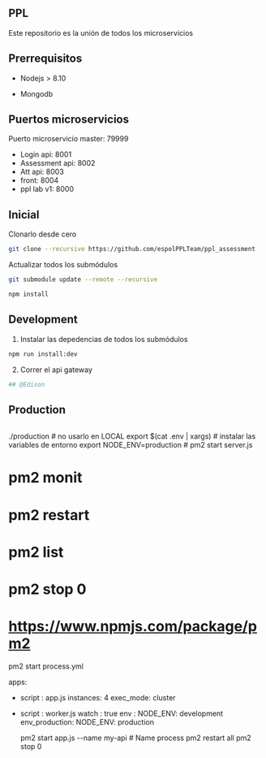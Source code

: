 ## PPL

Este repositorio es la unión de todos los microservicios

## Prerrequisitos

* Nodejs > 8.10

* Mongodb

## Puertos microservicios

Puerto microservicio master: 79999

* Login api: 8001
* Assessment api: 8002
* Att api: 8003
* front: 8004
* ppl lab v1: 8000

## Inicial

Clonarlo desde cero

```sh
git clone --recursive https://github.com/espolPPLTeam/ppl_assessment
```

Actualizar todos los submódulos

```sh
git submodule update --remote --recursive
```
<!-- git submodule update --recursive --init -->

```sh
npm install
```

## Development

1. Instalar las depedencias de todos los submódulos

```sh
npm run install:dev 
```

2. Correr el api gateway

```sh
## @Edison
```

## Production

```sh
```

./production # no usarlo en LOCAL
export $(cat .env | xargs) # instalar las variables de entorno
export NODE_ENV=production # 
pm2 start server.js
# pm2 monit
# pm2 restart
# pm2 list
# pm2 stop 0
# https://www.npmjs.com/package/pm2


pm2 start process.yml


apps:
  - script   : app.js
    instances: 4
    exec_mode: cluster
  - script : worker.js
    watch  : true
    env    :
      NODE_ENV: development
    env_production:
      NODE_ENV: production


      pm2 start app.js --name my-api # Name process
      pm2 restart all
      pm2 stop 0  